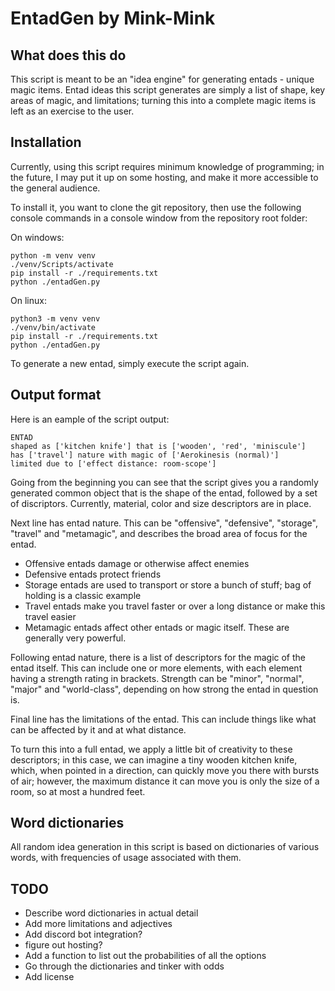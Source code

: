 # EntadGen by Mink-Mink

## What does this do

This script is meant to be an "idea engine" for generating entads - unique magic items.
Entad ideas this script generates are simply a list of shape, key areas of magic, and limitations; turning this into a complete magic items is left as an exercise to the user.

## Installation

Currently, using this script requires minimum knowledge of programming; in the future, I may put it up on some hosting, and make it more accessible to the general audience.

To install it, you want to clone the git repository, then use the following console commands in a console window from the repository root folder:

On windows:

```
python -m venv venv
./venv/Scripts/activate
pip install -r ./requirements.txt
python ./entadGen.py
```

On linux:

```
python3 -m venv venv
./venv/bin/activate
pip install -r ./requirements.txt
python ./entadGen.py
```

To generate a new entad, simply execute the script again.

## Output format

Here is an eample of the script output:

```
ENTAD
shaped as ['kitchen knife'] that is ['wooden', 'red', 'miniscule']
has ['travel'] nature with magic of ['Aerokinesis (normal)']
limited due to ['effect distance: room-scope']
```

Going from the beginning you can see that the script gives you a randomly generated common object that is the shape of the entad, followed by a set of discriptors. Currently, material, color and size descriptors are in place.

Next line has entad nature. This can be "offensive", "defensive", "storage", "travel" and "metamagic", and describes the broad area of focus for the entad.

* Offensive entads damage or otherwise affect enemies
* Defensive entads protect friends
* Storage entads are used to transport or store a bunch of stuff; bag of holding is a classic example
* Travel entads make you travel faster or over a long distance or make this travel easier
* Metamagic entads affect other entads or magic itself. These are generally very powerful.

Following entad nature, there is a list of descriptors for the magic of the entad itself. This can include one or more elements, with each element having a strength rating in brackets. Strength can be "minor", "normal", "major" and "world-class", depending on how strong the entad in question is.

Final line has the limitations of the entad. This can include things like what can be affected by it and at what distance.

To turn this into a full entad, we apply a little bit of creativity to these descriptors; in this case, we can imagine a tiny wooden kitchen knife, which, when pointed in a direction, can quickly move you there with bursts of air; however, the maximum distance it can move you is only the size of a room, so at most a hundred feet.

## Word dictionaries

All random idea generation in this script is based on dictionaries of various words, with frequencies of usage associated with them.

## TODO

* Describe word dictionaries in actual detail
* Add more limitations and adjectives
* Add discord bot integration?
* figure out hosting?
* Add a function to list out the probabilities of all the options
* Go through the dictionaries and tinker with odds
* Add license
